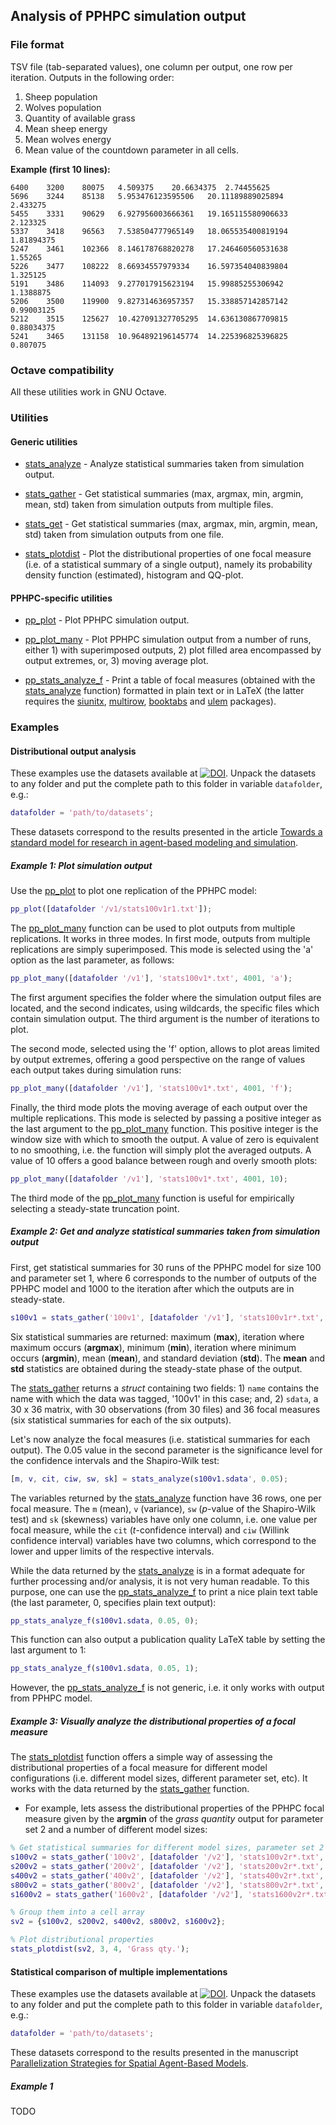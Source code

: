 ## Analysis of PPHPC simulation output

### File format

TSV file (tab-separated values), one column per output, one row per
iteration. Outputs in the following order: 

1. Sheep population
2. Wolves population
3. Quantity of available grass
4. Mean sheep energy
5. Mean wolves energy
6. Mean value of the countdown parameter in all cells.

**Example (first 10 lines):**

```
6400	3200	80075	4.509375	20.6634375	2.74455625
5696	3244	85138	5.953476123595506	20.11189889025894	2.433275
5455	3331	90629	6.927956003666361	19.165115580906633	2.123325
5337	3418	96563	7.538504777965149	18.065535400819194	1.81894375
5247	3461	102366	8.146178768820278	17.246460560531638	1.55265
5226	3477	108222	8.66934557979334	16.597354040839804	1.325125
5191	3486	114093	9.277017915623194	15.99885255306942	1.1388875
5206	3500	119900	9.827314636957357	15.338857142857142	0.99003125
5212	3515	125627	10.427091327705295	14.636130867709815	0.88034375
5241	3465	131158	10.964892196145774	14.225396825396825	0.807075
```
### Octave compatibility

All these utilities work in GNU Octave.

### Utilities

#### Generic utilities

* [stats_analyze](stats_analyze.m) - Analyze statistical summaries taken
from simulation output.

* [stats_gather](stats_gather.m) - Get statistical summaries (max, 
argmax, min, argmin, mean, std) taken from simulation outputs from 
multiple files.

* [stats_get](stats_get.m) - Get statistical summaries (max, argmax, 
min, argmin, mean, std) taken from simulation outputs from one file.

* [stats_plotdist](stats_plotdist.m) - Plot the distributional
properties of one focal measure (i.e. of a statistical summary of a 
single output), namely its probability density function (estimated), 
histogram and QQ-plot.

#### PPHPC-specific utilities

* [pp_plot](pp_plot.m) - Plot PPHPC simulation output.

* [pp_plot_many](pp_plot_many.m) - Plot PPHPC simulation output from a 
number of runs, either 1) with superimposed outputs, 2) plot filled area 
encompassed by output extremes, or, 3) moving average plot.

* [pp_stats_analyze_f](pp_stats_analyze_f.m) - Print a table of focal 
measures (obtained with the [stats_analyze](stats_analyze.m) function) 
formatted in plain text or in LaTeX (the latter requires the [siunitx], 
[multirow], [booktabs] and [ulem] packages).

### Examples

#### Distributional output analysis

These examples use the datasets available at 
[![DOI](https://zenodo.org/badge/doi/10.5281/zenodo.34053.svg)](http://dx.doi.org/10.5281/zenodo.34053).
Unpack the datasets to any folder and put the complete path to this 
folder in variable `datafolder`, e.g.:

```matlab
datafolder = 'path/to/datasets';
```

These datasets correspond to the results presented in the article
[Towards a standard model for research in agent-based modeling and simulation](https://peerj.com/articles/cs-36/).

##### Example 1: Plot simulation output

Use the [pp_plot](pp_plot.m) to plot one replication of the PPHPC model:

```matlab
pp_plot([datafolder '/v1/stats100v1r1.txt']);
```

The [pp_plot_many](pp_plot_many.m) function can be used to plot outputs
from multiple replications. It works in three modes. In first mode,
outputs from multiple replications are simply superimposed. This mode is
selected using the 'a' option as the last parameter, as follows:

```matlab
pp_plot_many([datafolder '/v1'], 'stats100v1*.txt', 4001, 'a');
```

The first argument specifies the folder where the simulation output 
files are located, and the second indicates, using wildcards, the 
specific files which contain simulation output. The third argument is
the number of iterations to plot.

The second mode, selected using the 'f' option, allows to plot areas 
limited by output extremes, offering a good perspective on the range of 
values each output takes during simulation runs:

```matlab
pp_plot_many([datafolder '/v1'], 'stats100v1*.txt', 4001, 'f');
```

Finally, the third mode plots the moving average of each output over the 
multiple replications. This mode is selected by passing a positive 
integer as the last argument to the [pp_plot_many](pp_plot_many.m) 
function. This positive integer is the window size with which to smooth
the output. A value of zero is equivalent to no smoothing, i.e. the 
function will simply plot the averaged outputs. A value of 10 offers a
good balance between rough and overly smooth plots:

```matlab
pp_plot_many([datafolder '/v1'], 'stats100v1*.txt', 4001, 10);
```

The third mode of the [pp_plot_many](pp_plot_many.m) function is useful
for empirically selecting a steady-state truncation point.

##### Example 2: Get and analyze statistical summaries taken from simulation output

First, get statistical summaries for 30 runs of the PPHPC model for size
100 and parameter set 1, where 6 corresponds to the number of outputs of
the PPHPC model and 1000 to the iteration after which the outputs are in 
steady-state.

```matlab
s100v1 = stats_gather('100v1', [datafolder '/v1'], 'stats100v1r*.txt', 6, 1000);
```
Six statistical summaries are returned: maximum (**max**), iteration 
where maximum occurs (**argmax**), minimum (**min**), iteration 
where minimum occurs (**argmin**), mean (**mean**), and standard 
deviation (**std**). The **mean** and **std** statistics are obtained
during the steady-state phase of the output.

The [stats_gather](stats_gather.m) returns a _struct_ containing two 
fields: 1) `name` contains the name with which the data was tagged, 
'100v1' in this case; and, 2) `sdata`, a 30 x 36 matrix, with 30
observations (from 30 files) and 36 focal measures (six statistical 
summaries for each of the six outputs).

Let's now analyze the focal measures (i.e. statistical summaries for
each output). The 0.05 value in the second parameter is the significance
level for the confidence intervals and the Shapiro-Wilk test:

```matlab
[m, v, cit, ciw, sw, sk] = stats_analyze(s100v1.sdata', 0.05);
```

The variables returned by the [stats_analyze](stats_analyze.m) function
have 36 rows, one per focal measure. The `m` (mean), `v` (variance), 
`sw` (_p_-value of the Shapiro-Wilk test) and `sk` (skewness) variables
have only one column, i.e. one value per focal measure, while the `cit`
(_t_-confidence interval) and `ciw` (Willink confidence interval)
variables have two columns, which correspond to the lower and upper
limits of the respective intervals.

While the data returned by the [stats_analyze](stats_analyze.m) is in a 
format adequate for further processing and/or analysis, it is not very
human readable. To this purpose, one can use the 
[pp_stats_analyze_f](pp_stats_analyze_f.m) to print a nice plain text
table (the last parameter, 0, specifies plain text output):

```matlab
pp_stats_analyze_f(s100v1.sdata, 0.05, 0);
```

This function can also output a publication quality LaTeX table by 
setting the last argument to 1:

```matlab
pp_stats_analyze_f(s100v1.sdata, 0.05, 1);
```

However, the [pp_stats_analyze_f](pp_stats_analyze_f.m) is not generic,
i.e. it only works with output from PPHPC model.

##### Example 3: Visually analyze the distributional properties of a focal measure

The [stats_plotdist](stats_plotdist.m) function offers a simple way of
assessing the distributional properties of a focal measure for different
model configurations (i.e. different model sizes, different parameter
set, etc). It works with the data returned by the [stats_gather](stats_gather.m)
function. 

* For example, lets assess the distributional properties of the PPHPC
focal measure given by the **argmin** of the _grass quantity_ output for
parameter set 2 and a number of different model sizes:

```matlab
% Get statistical summaries for different model sizes, parameter set 2
s100v2 = stats_gather('100v2', [datafolder '/v2'], 'stats100v2r*.txt', 6, 2000);
s200v2 = stats_gather('200v2', [datafolder '/v2'], 'stats200v2r*.txt', 6, 2000);
s400v2 = stats_gather('400v2', [datafolder '/v2'], 'stats400v2r*.txt', 6, 2000);
s800v2 = stats_gather('800v2', [datafolder '/v2'], 'stats800v2r*.txt', 6, 2000);
s1600v2 = stats_gather('1600v2', [datafolder '/v2'], 'stats1600v2r*.txt', 6, 2000);

% Group them into a cell array
sv2 = {s100v2, s200v2, s400v2, s800v2, s1600v2};

% Plot distributional properties
stats_plotdist(sv2, 3, 4, 'Grass qty.');
```

#### Statistical comparison of multiple implementations

These examples use the datasets available at 
[![DOI](https://zenodo.org/badge/doi/10.5281/zenodo.34049.svg)](http://dx.doi.org/10.5281/zenodo.34049).
Unpack the datasets to any folder and put the complete path to this 
folder in variable `datafolder`, e.g.:

```matlab
datafolder = 'path/to/datasets';
```

These datasets correspond to the results presented in the manuscript
[Parallelization Strategies for Spatial Agent-Based Models](http://arxiv.org/abs/1507.04047).

##### Example 1

TODO

[siunitx]: https://www.ctan.org/pkg/siunitx
[ulem]: https://www.ctan.org/pkg/ulem
[multirow]: https://www.ctan.org/pkg/multirow
[booktabs]: https://www.ctan.org/pkg/booktabs

